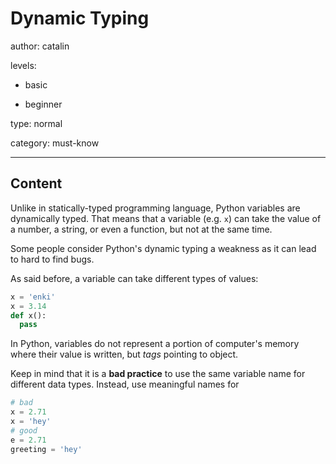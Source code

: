 # Dynamic Typing
author: catalin

levels:

  - basic

  - beginner

type: normal

category: must-know

---
## Content

Unlike in statically-typed programming language, Python variables are dynamically typed. That means that a variable (e.g. `x`) can take the value of a number, a string, or even a function, but not at the same time.

Some people consider Python's dynamic typing a weakness as it can lead to hard to find bugs.

As said before, a variable can take different types of values:
```python
x = 'enki'
x = 3.14
def x():
  pass
```

In Python, variables do not represent a portion of computer's memory where their value is written, but *tags* pointing to object.

Keep in mind that it is a **bad practice** to use the same variable name for different data types. Instead, use meaningful names for 
```python
# bad
x = 2.71
x = 'hey'
# good
e = 2.71
greeting = 'hey'
```
